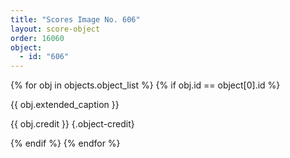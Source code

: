 ```yaml
---
title: "Scores Image No. 606"
layout: score-object
order: 16060
object:
  - id: "606"
---
```


{% for obj in objects.object_list %}
{% if obj.id == object[0].id %}

{{ obj.extended_caption }}

{{ obj.credit }} {.object-credit}

{% endif %}
{% endfor %}
